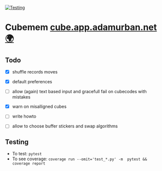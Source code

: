 [![Testing](https://github.com/adamurban98/cubemem/actions/workflows/test.yml/badge.svg)](https://github.com/adamurban98/cubemem/actions/workflows/test.yml)

# Cubemem [cube.app.adamurban.net 🌍](https://cube.app.adamurban.net/)

## Todo
- [x] shuffle records moves
- [x] default preferences
- [ ] allow (again) text based input and gracefull fail on cubecodes with mistakes
- [x] warn on misalligned cubes
- [ ] write howto
- [ ] allow to choose buffer stickers and swap algorithms


## Testing
- To test: `pytest`
- To see coverage: `coverage run --omit='test_*.py' -m  pytest && coverage report`
